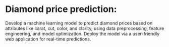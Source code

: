 # Diamond price prediction:
Develop a machine learning model to predict diamond prices based on attributes like carat, cut, color, and clarity, using data preprocessing, feature engineering, and model optimization. 
Deploy the model via a user-friendly web application for real-time predictions.

